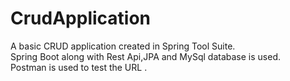 # CrudApplication
A basic CRUD application created in Spring Tool Suite.    
Spring Boot along with Rest Api,JPA and MySql database is used.    
Postman is used to test the URL .       
  

